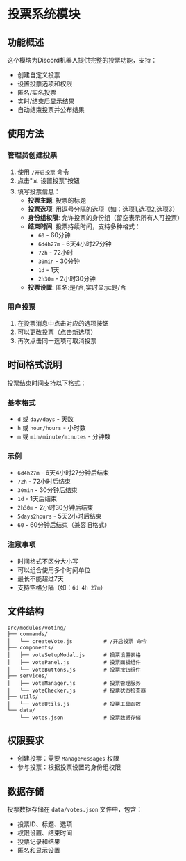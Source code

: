 # 投票系统模块

## 功能概述

这个模块为Discord机器人提供完整的投票功能，支持：

- 创建自定义投票
- 设置投票选项和权限
- 匿名/实名投票
- 实时/结束后显示结果
- 自动结束投票并公布结果

## 使用方法

### 管理员创建投票

1. 使用 `/开启投票` 命令
2. 点击"📊 设置投票"按钮
3. 填写投票信息：
   - **投票主题**: 投票的标题
   - **投票选项**: 用逗号分隔的选项（如：选项1,选项2,选项3）
   - **身份组权限**: 允许投票的身份组（留空表示所有人可投票）
   - **结束时间**: 投票持续时间，支持多种格式：
     - `60` - 60分钟
     - `6d4h27m` - 6天4小时27分钟
     - `72h` - 72小时
     - `30min` - 30分钟
     - `1d` - 1天
     - `2h30m` - 2小时30分钟
   - **投票设置**: 匿名:是/否,实时显示:是/否

### 用户投票

1. 在投票消息中点击对应的选项按钮
2. 可以更改投票（点击新选项）
3. 再次点击同一选项可取消投票

## 时间格式说明

投票结束时间支持以下格式：

### 基本格式
- `d` 或 `day/days` - 天数
- `h` 或 `hour/hours` - 小时数  
- `m` 或 `min/minute/minutes` - 分钟数

### 示例
- `6d4h27m` - 6天4小时27分钟后结束
- `72h` - 72小时后结束
- `30min` - 30分钟后结束
- `1d` - 1天后结束
- `2h30m` - 2小时30分钟后结束
- `5days2hours` - 5天2小时后结束
- `60` - 60分钟后结束（兼容旧格式）

### 注意事项
- 时间格式不区分大小写
- 可以组合使用多个时间单位
- 最长不能超过7天
- 支持空格分隔（如：`6d 4h 27m`）

## 文件结构

```
src/modules/voting/
├── commands/
│   └── createVote.js          # /开启投票 命令
├── components/
│   ├── voteSetupModal.js      # 投票设置表格
│   ├── votePanel.js           # 投票面板组件
│   └── voteButtons.js         # 投票按钮组件
├── services/
│   ├── voteManager.js         # 投票管理服务
│   └── voteChecker.js         # 投票状态检查器
├── utils/
│   └── voteUtils.js           # 投票工具函数
└── data/
    └── votes.json             # 投票数据存储
```

## 权限要求

- 创建投票：需要 `ManageMessages` 权限
- 参与投票：根据投票设置的身份组权限

## 数据存储

投票数据存储在 `data/votes.json` 文件中，包含：
- 投票ID、标题、选项
- 权限设置、结束时间
- 投票记录和结果
- 匿名和显示设置 